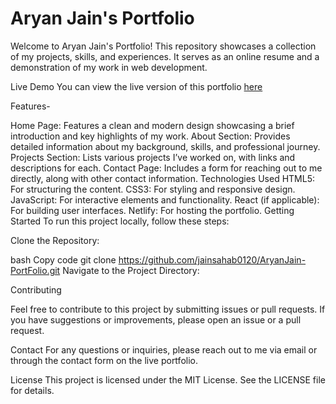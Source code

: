 # Aryan Jain's Portfolio

Welcome to Aryan Jain's Portfolio! This repository showcases a collection of my projects, skills, and experiences. It serves as an online resume and a demonstration of my work in web development.

Live Demo
You can view the live version of this portfolio [here](https://musical-fox-9df80a.netlify.app)

Features-

Home Page: Features a clean and modern design showcasing a brief introduction and key highlights of my work.
About Section: Provides detailed information about my background, skills, and professional journey.
Projects Section: Lists various projects I’ve worked on, with links and descriptions for each.
Contact Page: Includes a form for reaching out to me directly, along with other contact information.
Technologies Used
HTML5: For structuring the content.
CSS3: For styling and responsive design.
JavaScript: For interactive elements and functionality.
React (if applicable): For building user interfaces.
Netlify: For hosting the portfolio.
Getting Started
To run this project locally, follow these steps:

Clone the Repository:

bash
Copy code
git clone https://github.com/jainsahab0120/AryanJain-PortFolio.git
Navigate to the Project Directory:




Contributing 

Feel free to contribute to this project by submitting issues or pull requests. If you have suggestions or improvements, please open an issue or a pull request.

Contact
For any questions or inquiries, please reach out to me via email or through the contact form on the live portfolio.

License
This project is licensed under the MIT License. See the LICENSE file for details.

